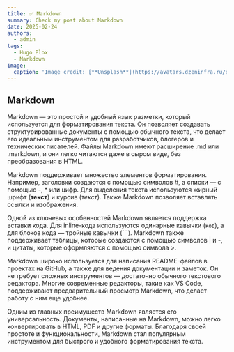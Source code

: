 ```yaml
---
title: ✅ Markdown
summary: Check my post about Markdown
date: 2025-02-24
authors:
  - admin
tags:
  - Hugo Blox
  - Markdown
image:
  caption: 'Image credit: [**Unsplash**](https://avatars.dzeninfra.ru/get-zen_doc/3644482/pub_61e9459ac6b57f5c2b2bb3d7_61e961de527ce322d0fef83d/scale_1200)'
---
```


## Markdown

Markdown — это простой и удобный язык разметки, который используется для форматирования текста. Он позволяет создавать структурированные документы с помощью обычного текста, что делает его идеальным инструментом для разработчиков, блогеров и технических писателей. Файлы Markdown имеют расширение .md или .markdown, и они легко читаются даже в сыром виде, без преобразования в HTML.

Markdown поддерживает множество элементов форматирования. Например, заголовки создаются с помощью символов #, а списки — с помощью -, * или цифр. Для выделения текста используются жирный шрифт (**текст**) и курсив (*текст*). Также Markdown позволяет вставлять ссылки и изображения.

Одной из ключевых особенностей Markdown является поддержка вставки кода. Для inline-кода используются одинарные кавычки (`код`), а для блоков кода — тройные кавычки (```). Markdown также поддерживает таблицы, которые создаются с помощью символов | и -, и цитаты, которые оформляются с помощью символа >.

Markdown широко используется для написания README-файлов в проектах на GitHub, а также для ведения документации и заметок. Он не требует сложных инструментов — достаточно обычного текстового редактора. Многие современные редакторы, такие как VS Code, поддерживают предварительный просмотр Markdown, что делает работу с ним еще удобнее.

Одним из главных преимуществ Markdown является его универсальность. Документы, написанные на Markdown, можно легко конвертировать в HTML, PDF и другие форматы. Благодаря своей простоте и функциональности, Markdown стал популярным инструментом для быстрого и удобного форматирования текста.
